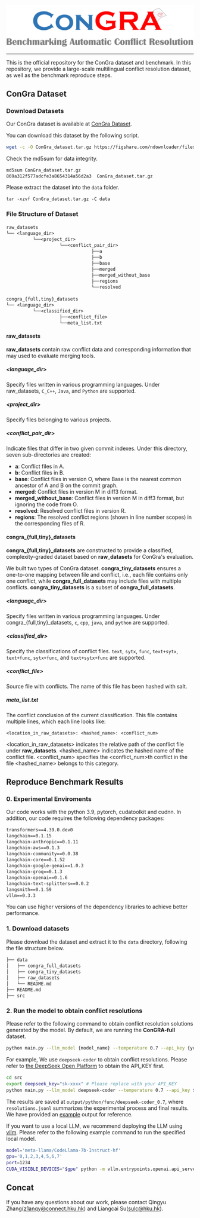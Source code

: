 

![logo](./assets/logo.png)


--------------------------------------------------------------------------------
This is the official repository for the ConGra dataset and benchmark. In this repository, we provide a large-scale multilingual conflict resolution dataset, as well as the benchmark reproduce steps.

## ConGra Dataset
### Download Datasets 
Our ConGra dataset is available at [ConGra Dataset](https://figshare.com/ndownloader/files/46967428).

You can download this dataset by the following script.
```sh
wget -c -O ConGra_dataset.tar.gz https://figshare.com/ndownloader/files/46967428
```
Check the md5sum for data integrity. 
```
md5sum ConGra_dataset.tar.gz
869a312f577adcfe3a8654314a56d2a3  ConGra_dataset.tar.gz
```
Please extract the dataset into the ```data``` folder.
```
tar -xzvf ConGra_dataset.tar.gz -C data
```

### File Structure of Dataset

```data
raw_datasets
└── <language_dir>
          └──<project_dir>
                    └──<conflict_pair_dir>
                                ├──a
                                ├──b
                                ├──base
                                ├──merged
                                ├──merged_without_base
                                ├──regions
                                └──resolved

congra_{full,tiny}_datasets
└── <language_dir>
          └──<classified_dir>
                    ├──<conflict_file>
                    └──meta_list.txt
```

#### raw_datasets

**raw_datasets** contain raw conflict data and corresponding information that may used to evaluate merging tools. 

##### <language_dir>
Specify files written in various programming languages. Under raw_datasets, `C_C++`, `Java`, and `Python` are supported.

##### <project_dir>
Specify files belonging to various projects.

##### <conflict_pair_dir>
Indicate files that differ in two given commit indexes.
Under this directory, seven sub-directories are created:

- **a**: Conflict files in A.
- **b**: Conflict files in B.
- **base**: Conflict files in version O, where Base is the nearest common ancestor of A and B on the commit graph.
- **merged**: Conflict files in version M in diff3 format.
- **merged_without_base**: Conflict files in version M in diff3 format, but ignoring the code from O.
- **resolved**: Resolved conflict files in version R.
- **regions**: The resolved conflict regions (shown in line number scopes) in the corresponding files of R.


#### congra_{full,tiny}_datasets

**congra_{full,tiny}_datasets** are constructed to provide a classified, complexity-graded dataset based on **raw_datasets** for ConGra's evaluation.

We built two types of ConGra dataset. **congra_tiny_datasets** ensures a one-to-one mapping between file and conflict, i.e., each file contains only one conflict, while **congra_full_datasets** may include files with multiple conflicts.
**congra_tiny_datasets** is a subset of **congra_full_datasets**.

##### <language_dir>
Specify files written in various programming languages. Under congra_{full,tiny}_datasets, `c`, `cpp`, `java`, and `python` are supported.

##### <classified_dir>
Specify the classifications of conflict files. `text`, `sytx`, `func`, `text+sytx`, `text+func`, `sytx+func`, and `text+sytx+func` are supported.

##### <conflict_file>
Source file with conflicts. The name of this file has been hashed with salt.

##### meta_list.txt
The conflict conclusion of the current classification. This file contains multiple lines, which each line looks like:

```
<location_in_raw_datasets>: <hashed_name>: <conflict_num>
```
<location_in_raw_datasets> indicates the relative path of the conflict file under **raw_datasets**. <hashed_name> indicates the hashed name of the conflict file. <conflict_num> specifies the <conflict_num>th conflict in the file <hashed_name> belongs to this category.

## Reproduce Benchmark Results 
### 0. Experimental Enviroments
Our code works with the python 3.9, pytorch, cudatoolkit and cudnn. In addition, our code requires the following dependency packages:
```
transformers==4.39.0.dev0
langchain==0.1.15
langchain-anthropic==0.1.11
langchain-aws==0.1.3
langchain-community==0.0.38
langchain-core==0.1.52
langchain-google-genai==1.0.3
langchain-groq==0.1.3
langchain-openai==0.1.6
langchain-text-splitters==0.0.2
langsmith==0.1.59
vllm==0.3.3
```
You can use higher versions of the dependency libraries to achieve better performance.
### 1. Download datasets
Please download the dataset and extract it to the ```data``` directory, following the file structure below.
```
├── data
│   ├── congra_full_datasets
│   ├── congra_tiny_datasets
│   ├── raw_datasets
│   └── README.md
├── README.md
├── src
```
### 2. Run the model to obtain conflict resolutions
Please refer to the following command to obtain conflict resolution solutions generated by the model. By default, we are running the **ConGRA-full** dataset.
```sh
python main.py --llm_model {model_name} --temperature 0.7 --api_key {your_apikey} --language {python/jave/c/cpp} --worker {1/2/3} --type {'text','text_func','text_sytx','text_sytx_func','func','sytx','sytx_func'}
```
For example, We use ```deepseek-coder``` to obtain conflict resolutions. Please refer to [the DeepSeek Open Platform](https://platform.deepseek.com/api-docs/) to obtain the API_KEY first.
```sh
cd src 
export deepseek_key="sk-xxxx" # Please replace with your API_KEY
python main.py --llm_model deepseek-coder --temperature 0.7 --api_key $deepseek_key --language python --worker 1 --type func
```
The results are saved at ```output/python/func/deepseek-coder_0.7```, where ```resolutions.jsonl``` summarizes the experimental process and final results. We have provided an [example](output/python/func/deepseek-coder_0.7/resolutions.jsonl) output for reference.

If you want to use a local LLM, we recommend deploying the LLM using [vllm](https://github.com/vllm-project/vllm). Please refer to the following example command to run the specified local model.
```sh
model='meta-llama/CodeLlama-7b-Instruct-hf'
gpu='0,1,2,3,4,5,6,7' 
port=1234
CUDA_VISIBLE_DEVICES="$gpu" python -m vllm.entrypoints.openai.api_server --model "$model" --port "$port" --tensor-parallel-size 8 --gpu-memory-utilization 0.97
```
## Concat 

If you have any questions about our work, please contact Qingyu Zhang(z1anqy@connect.hku.hk) and Liangcai Su(sulc@hku.hk).

